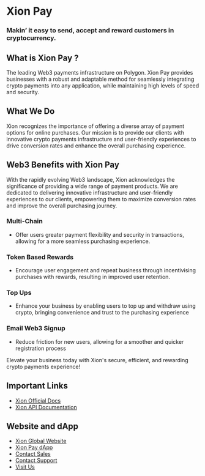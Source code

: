 # Xion Pay
### Makin’ it easy to send, accept and reward customers in cryptocurrency.

## What is Xion Pay ?
The leading Web3 payments infrastructure on Polygon. Xion Pay provides businesses with a robust and adaptable method for seamlessly integrating crypto payments into any application, while maintaining high levels of speed and security.

## What We Do
Xion recognizes the importance of offering a diverse array of payment options for online purchases. Our mission is to provide our clients with innovative crypto payments infrastructure and user-friendly experiences to drive conversion rates and enhance the overall purchasing experience.

## Web3 Benefits with Xion Pay
With the rapidly evolving Web3 landscape, Xion acknowledges the significance of providing a wide range of payment products. We are dedicated to delivering innovative infrastructure and user-friendly experiences to our clients, empowering them to maximize conversion rates and improve the overall purchasing journey.

### Multi-Chain
- Offer users greater payment flexibility and security in transactions, allowing for a more seamless purchasing experience.

### Token Based Rewards
- Encourage user engagement and repeat business through incentivising purchases with rewards, resulting in improved user retention.

### Top Ups
- Enhance your business by enabling users to top up and withdraw using crypto, bringing convenience and trust to the purchasing experience

### Email Web3 Signup
- Reduce friction for new users, allowing for a smoother and quicker registration process

Elevate your business today with Xion's secure, efficient, and rewarding crypto payments experience!

## Important Links
 - [Xion Official Docs](https://www.apimatic.io/apidocs/xionglobal)
 - [Xion API Documentation](https://www.apimatic.io/apidocs/xionglobal/v/2_0_0#/rest/getting-started/welcome)

## Website and dApp
- [Xion Global Website](https://www.xion.global/)
- [Xion Pay dApp](https://xionpay.app/home)
- [Contact Sales](https://calendly.com/xionglobal)
- [Contact Support](https://calendly.com/xionglobal/60min?back=1&month=2023-04)
- [Visit Us](https://xion.global/)

